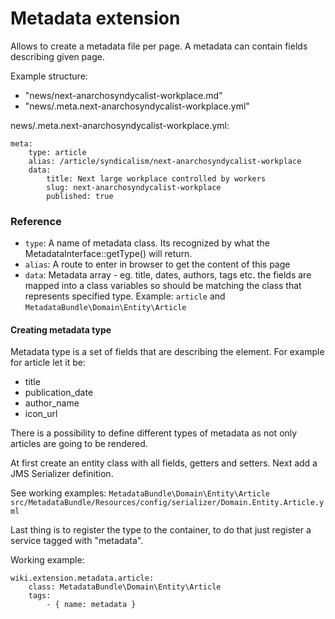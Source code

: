 Metadata extension
==================

Allows to create a metadata file per page.
A metadata can contain fields describing given page.

Example structure:
  - "news/next-anarchosyndycalist-workplace.md"
  - "news/.meta.next-anarchosyndycalist-workplace.yml"
  
  
news/.meta.next-anarchosyndycalist-workplace.yml:
```
meta:
    type: article
    alias: /article/syndicalism/next-anarchosyndycalist-workplace
    data:
        title: Next large workplace controlled by workers
        slug: next-anarchosyndycalist-workplace
        published: true
```

### Reference

- `type`: A name of metadata class. Its recognized by what the MetadataInterface::getType() will return.
- `alias`: A route to enter in browser to get the content of this page
- `data`: Metadata array - eg. title, dates, authors, tags etc. the fields are mapped into a class variables
  so should be matching the class that represents specified type. Example: `article` and `MetadataBundle\Domain\Entity\Article`

#### Creating metadata type

Metadata type is a set of fields that are describing the element.
For example for article let it be:
- title
- publication_date
- author_name
- icon_url

There is a possibility to define different types of metadata as not only
articles are going to be rendered.

At first create an entity class with all fields, getters and setters.
Next add a JMS Serializer definition.

See working examples:
`MetadataBundle\Domain\Entity\Article`
`src/MetadataBundle/Resources/config/serializer/Domain.Entity.Article.yml`

Last thing is to register the type to the container, to do that
just register a service tagged with "metadata".

Working example:
```
wiki.extension.metadata.article:
    class: MetadataBundle\Domain\Entity\Article
    tags:
        - { name: metadata }
```

